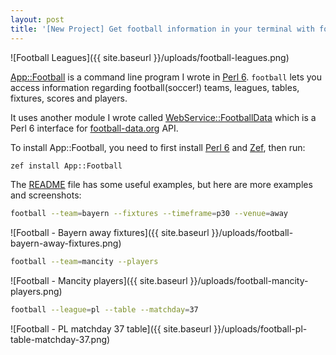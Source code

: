 ```yaml
---
layout: post
title: '[New Project] Get football information in your terminal with football'
---
```


![Football Leagues]({{ site.baseurl }}/uploads/football-leagues.png)

[App::Football](https://gitlab.com/CIAvash/App-Football) is a command line program I wrote in [Perl 6](https://perl6.org/).
`football` lets you access information regarding football(soccer!) teams, leagues, tables, fixtures, scores and players.

It uses another module I wrote called [WebService::FootballData](https://gitlab.com/CIAvash/WebService-FootballData) which is a Perl 6 interface for
[football-data.org](http://football-data.org) API.

To install App::Football, you need to first install [Perl 6](https://perl6.org/downloads/)
and [Zef](https://github.com/ugexe/zef), then run:

```bash
zef install App::Football
```

The [README](https://gitlab.com/CIAvash/App-Football/blob/master/README.md) file has some useful examples,
but here are more examples and screenshots:

```bash
football --team=bayern --fixtures --timeframe=p30 --venue=away
```

![Football - Bayern away fixtures]({{ site.baseurl }}/uploads/football-bayern-away-fixtures.png)

```bash
football --team=mancity --players
```

![Football - Mancity players]({{ site.baseurl }}/uploads/football-mancity-players.png)

```bash
football --league=pl --table --matchday=37
```

![Football - PL matchday 37 table]({{ site.baseurl }}/uploads/football-pl-table-matchday-37.png)